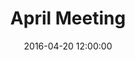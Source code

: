 ---
layout: post
title:  "April Meeting"
date:   2016-04-20 12:00:00
category: ag-environment
background: During this meeting of the Agriculture &amp; Environment subcommittee we discussed further the group's goals and objectives
agenda: ag-enviro-agenda-2016-04-20.pdf
documents:
  - title: Meeting Packet
    doc-url: ag-enviro-packet-2016-04-20.pdf
    doc-type: PDF
  - title: Meeting Slides
    doc-url: ag-env-slides-2016-04-20.pdf
    doc-type: PDF
  - title: Draft Goals by Cluster
    doc-url: ag-env-draft-goals-2016-04-20.pdf
    doc-type: PDF
---